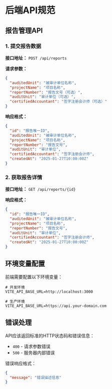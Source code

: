 # 后端API规范

## 报告管理API

### 1. 提交报告数据

**接口地址：** `POST /api/reports`

**请求参数：**
```json
{
  "auditedUnit": "被审计单位名称",
  "projectName": "项目名称",
  "reportNumber": "报告文号（可选）",
  "auditUnit": "审计单位（可选）",
  "certifiedAccountant": "签字注册会计师（可选）"
}
```

**响应格式：**
```json
{
  "id": "报告唯一ID",
  "auditedUnit": "被审计单位名称",
  "projectName": "项目名称",
  "reportNumber": "报告文号",
  "auditUnit": "审计单位",
  "certifiedAccountant": "签字注册会计师",
  "createdAt": "2025-01-27T10:00:00Z"
}
```

### 2. 获取报告详情

**接口地址：** `GET /api/reports/{id}`

**响应格式：**
```json
{
  "id": "报告唯一ID",
  "auditedUnit": "被审计单位名称",
  "projectName": "项目名称",
  "reportNumber": "报告文号",
  "auditUnit": "审计单位",
  "certifiedAccountant": "签字注册会计师",
  "createdAt": "2025-01-27T10:00:00Z"
}
```

## 环境变量配置

前端需要配置以下环境变量：

```env
# 开发环境
VITE_API_BASE_URL=http://localhost:3000

# 生产环境
VITE_API_BASE_URL=https://api.your-domain.com
```

## 错误处理

API应该返回标准的HTTP状态码和错误信息：

- `400` - 请求参数错误
- `500` - 服务器内部错误

错误响应格式：
```json
{
  "message": "错误描述信息"
}
```
